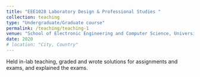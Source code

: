 ```yaml
---
title: "EEE1028 Laboratory Design & Professional Studies "
collection: teaching
type: "Undergraduate/Graduate course"
permalink: /teaching/teaching-1
venue: "School of Electronic Engineering and Computer Science, University of Surrey"
date: 2020
# location: "City, Country"
---
```


Held in-lab teaching, graded and wrote solutions for assignments and exams, and explained the exams.
